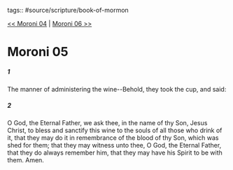 tags:: #source/scripture/book-of-mormon

[<< Moroni 04](/book-of-mormon/15_Moroni/Moroni_04.md) | [Moroni 06 >>](/book-of-mormon/15_Moroni/Moroni_06.md)

# Moroni 05

##### 1

The manner of administering the wine--Behold, they took the cup, and said:

##### 2

O God, the Eternal Father, we ask thee, in the name of thy Son, Jesus Christ, to bless and sanctify this wine to the souls of all those who drink of it, that they may do it in remembrance of the blood of thy Son, which was shed for them; that they may witness unto thee, O God, the Eternal Father, that they do always remember him, that they may have his Spirit to be with them. Amen.
